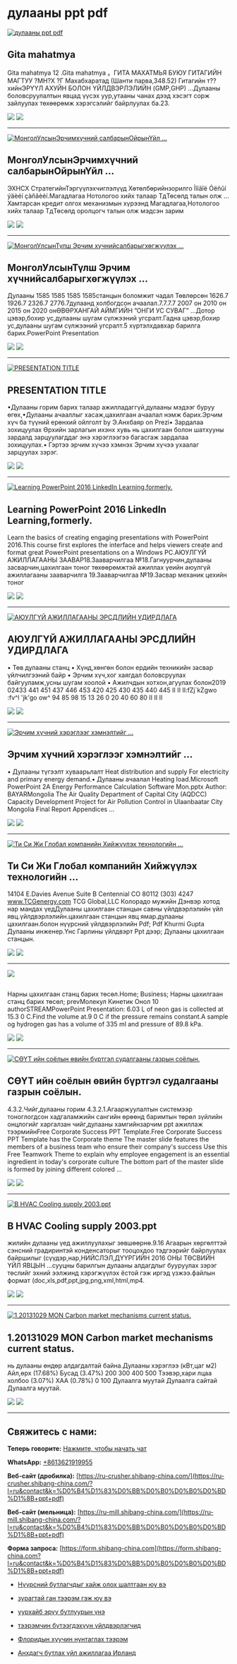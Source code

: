 # дулааны ppt pdf

<a href="https://swt.shibang-china.com/?l=ru&img&k=%D0%B4%D1%83%D0%BB%D0%B0%D0%B0%D0%BD%D1%8B+ppt+pdf" target="_blank">![дулааны ppt pdf](http://static.shibang-china.com/all-800x300/1232.jpg)</a>

## Gita mahatmya
Gita mahatmya 12 .Gita mahatmya 。ГИТА МАХАТМЬЯ БУЮУ ГИТАГИЙН МАГТУУ ?МН?Х ?Г Махабхаратад (Шанти парва,348.52) Гитагийн т??хийнЭРҮҮЛ АХУЙН БОЛОН ҮЙЛДВЭРЛЭЛИЙН (GМР,GНР) …Дулааны боловсруулалтын явцад үүсэх уур,утааны чанах дээд хэсэгт сорж зайлуулах төхөөрөмж хэрэгсэлийг байрлуулах ба.23.


<a href="https://whatsapp.shibangsoft.com/WhatsApp.php" target="_blank" title="WhatsApp">![](http://static.shibang-china.com/icon/whatsapp.png)</a> <a href="https://swt.shibang-china.com/?l=ru&icon&k=%D0%B4%D1%83%D0%BB%D0%B0%D0%B0%D0%BD%D1%8B+ppt+pdf" target="_blank">![](http://static.shibang-china.com/icon/chat-ru.png)</a>

---

<a href="https://swt.shibang-china.com/?l=ru&img&k=%D0%B4%D1%83%D0%BB%D0%B0%D0%B0%D0%BD%D1%8B+ppt+pdf" target="_blank">![МонголУлсынЭрчимхүчний салбарынОйрынҮйл …](http://static.shibang-china.com/all-800x300/255.jpg)</a>

## МонголУлсынЭрчимхүчний салбарынОйрынҮйл …
ЭХНСХ СтратегийнТэргүүлэхчиглэлүүд Хөтөлбөрийнзорилго &#204;&#238;&#237;&#227;&#238;&#235; &#211;&#235;&#241;&#251;&#237; &#253;&#228;&#232;&#233;&#237; &#231;&#224;&#241;&#227;&#232;&#233;&#237;.Магадлагаа Нотологоо хийх талаар ТдТөсөлд талын олж …Хамтарсан кредит олгох механизмын хүрээнд Магадлагаа,Нотологоо хийх талаар ТдТөсөлд оролцогч талын олж мэдсэн зарим


<a href="https://whatsapp.shibangsoft.com/WhatsApp.php" target="_blank" title="WhatsApp">![](http://static.shibang-china.com/icon/whatsapp.png)</a> <a href="https://swt.shibang-china.com/?l=ru&icon&k=%D0%B4%D1%83%D0%BB%D0%B0%D0%B0%D0%BD%D1%8B+ppt+pdf" target="_blank">![](http://static.shibang-china.com/icon/chat-ru.png)</a>

---

<a href="https://swt.shibang-china.com/?l=ru&img&k=%D0%B4%D1%83%D0%BB%D0%B0%D0%B0%D0%BD%D1%8B+ppt+pdf" target="_blank">![МонголУлсынТүлш Эрчим хүчнийсалбарыгхөгжүүлэх …](http://static.shibang-china.com/all-800x300/690.jpg)</a>

## МонголУлсынТүлш Эрчим хүчнийсалбарыгхөгжүүлэх …
Дулааны 1585 1585 1585 1585станцын боломжит чадал Төвлөрсөн 1626.7 1926.7 2326.7 2776.7дулаанд холбогдсон ачаалал.7.7.7.7 2007 он 2010 он 2015 он 2020 онӨВӨРХАНГАЙ АЙМГИЙН ”ОНГИ УС СУВАГ” …Дотор цэвэр,бохир ус,дулааны шугам сүлжээний угсралт.Гадна цэвэр,бохир ус,дулааны шугам сүлжээний угсралт.5 хүртэлхдавхар барилга барих.PowerPoint Presentation


<a href="https://whatsapp.shibangsoft.com/WhatsApp.php" target="_blank" title="WhatsApp">![](http://static.shibang-china.com/icon/whatsapp.png)</a> <a href="https://swt.shibang-china.com/?l=ru&icon&k=%D0%B4%D1%83%D0%BB%D0%B0%D0%B0%D0%BD%D1%8B+ppt+pdf" target="_blank">![](http://static.shibang-china.com/icon/chat-ru.png)</a>

---

<a href="https://swt.shibang-china.com/?l=ru&img&k=%D0%B4%D1%83%D0%BB%D0%B0%D0%B0%D0%BD%D1%8B+ppt+pdf" target="_blank">![PRESENTATION TITLE](http://static.shibang-china.com/all-800x300/1225.jpg)</a>

## PRESENTATION TITLE
•Дулааны горим барих талаар ажилладаггүй,дулааны мэдээг буруу өгөх,•Дулааны ачааллыг хасаж,цахилгаан ачаалал нэмж барих.Эрчим хүч ба түүний ерөнхий ойлголт by Э.Анхбаяр on Prezi• Зардалаа зохицуулах Өрхийн зарлагын ихэнх хувь нь цахилгаан болон шатхууны зардалд зарцуулагддаг энэ хэрэглээгээ багасгаж зардалаа зохицуулах.• Гэртээ эрчим хүчээ хэмнэх Эрчим хүчээ ухаалаг зарцуулах зэрэг.


<a href="https://whatsapp.shibangsoft.com/WhatsApp.php" target="_blank" title="WhatsApp">![](http://static.shibang-china.com/icon/whatsapp.png)</a> <a href="https://swt.shibang-china.com/?l=ru&icon&k=%D0%B4%D1%83%D0%BB%D0%B0%D0%B0%D0%BD%D1%8B+ppt+pdf" target="_blank">![](http://static.shibang-china.com/icon/chat-ru.png)</a>

---

<a href="https://swt.shibang-china.com/?l=ru&img&k=%D0%B4%D1%83%D0%BB%D0%B0%D0%B0%D0%BD%D1%8B+ppt+pdf" target="_blank">![Learning PowerPoint 2016 LinkedIn Learning,formerly.](http://static.shibang-china.com/all-800x300/1113.jpg)</a>

## Learning PowerPoint 2016 LinkedIn Learning,formerly.
Learn the basics of creating engaging presentations with PowerPoint 2016.This course first explores the interface and helps viewers create and format great PowerPoint presentations on a Windows PC.АЮУЛГҮЙ АЖИЛЛАГААНЫ ЗААВАР18.Зааварчилгаа №18.Гагнуурчин,дулааны засварчин,цахилгаан тоног төхөөрөмжтэй ажиллах үеийн аюулгүй ажиллагааны зааварчилга 19.Зааварчилгаа №19.Засвар механик цехийн тоног


<a href="https://whatsapp.shibangsoft.com/WhatsApp.php" target="_blank" title="WhatsApp">![](http://static.shibang-china.com/icon/whatsapp.png)</a> <a href="https://swt.shibang-china.com/?l=ru&icon&k=%D0%B4%D1%83%D0%BB%D0%B0%D0%B0%D0%BD%D1%8B+ppt+pdf" target="_blank">![](http://static.shibang-china.com/icon/chat-ru.png)</a>

---

<a href="https://swt.shibang-china.com/?l=ru&img&k=%D0%B4%D1%83%D0%BB%D0%B0%D0%B0%D0%BD%D1%8B+ppt+pdf" target="_blank">![АЮУЛГҮЙ АЖИЛЛАГААНЫ ЭРСДЛИЙН УДИРДЛАГА](http://static.shibang-china.com/all-800x300/1137.jpg)</a>

## АЮУЛГҮЙ АЖИЛЛАГААНЫ ЭРСДЛИЙН УДИРДЛАГА
• Төв дулааны станц • Хүнд,хөнгөн болон ердийн техникийн засвар үйлчилгээний байр • Эрчим хүч,хог хаягдал боловсруулах байгууламж,усны шугам хоолой • Ажилчдын хотхон,агуулах болон2019 02433 441 451 437 446 453 420 425 430 435 440 445 II II II:fZj`kZgwo :fv^l 'jk'go ow^ 94 85 98 15 13 26 0 20 40 60 80 II II II


<a href="https://whatsapp.shibangsoft.com/WhatsApp.php" target="_blank" title="WhatsApp">![](http://static.shibang-china.com/icon/whatsapp.png)</a> <a href="https://swt.shibang-china.com/?l=ru&icon&k=%D0%B4%D1%83%D0%BB%D0%B0%D0%B0%D0%BD%D1%8B+ppt+pdf" target="_blank">![](http://static.shibang-china.com/icon/chat-ru.png)</a>

---

<a href="https://swt.shibang-china.com/?l=ru&img&k=%D0%B4%D1%83%D0%BB%D0%B0%D0%B0%D0%BD%D1%8B+ppt+pdf" target="_blank">![Эрчим хүчний хэрэглээг хэмнэлтийг …](http://static.shibang-china.com/all-800x300/1052.jpg)</a>

## Эрчим хүчний хэрэглээг хэмнэлтийг …
• Дулааны түгээлт хуваарьлалт Heat distribution and supply For electricity and primary energy demand.• Дулааны ачаалал Heating load.Microsoft PowerPoint 2A Energy Performance Calculation Software Mon.pptx Author: BAYARMongolia The Air Quality Department of Capital City (AQDCC) Capacity Development Project for Air Pollution Control in Ulaanbaatar City Mongolia Final Report Appendices …


<a href="https://whatsapp.shibangsoft.com/WhatsApp.php" target="_blank" title="WhatsApp">![](http://static.shibang-china.com/icon/whatsapp.png)</a> <a href="https://swt.shibang-china.com/?l=ru&icon&k=%D0%B4%D1%83%D0%BB%D0%B0%D0%B0%D0%BD%D1%8B+ppt+pdf" target="_blank">![](http://static.shibang-china.com/icon/chat-ru.png)</a>

---

<a href="https://swt.shibang-china.com/?l=ru&img&k=%D0%B4%D1%83%D0%BB%D0%B0%D0%B0%D0%BD%D1%8B+ppt+pdf" target="_blank">![Ти Си Жи Глобал компанийн Хийжүүлэх технологийн …](http://static.shibang-china.com/all-800x300/573.jpg)</a>

## Ти Си Жи Глобал компанийн Хийжүүлэх технологийн …
14104 E.Davies Avenue Suite B Centennial CO 80112 (303) 4247 www.TCGenergy.com TCG Global,LLC Колорадо мужийн Дэнвэр хотод нар мандах үедДулааны цахилгаан станцын савны үйлдвэрлэлийн үйл явц.үйлдвэрлэлийн.цахилгаан станцын явц ямар.дулааны цахилгаан.болон нүүрсний үйлдвэрлэлийн Pdf; Pdf Khurmi Gupta Дулааны инженер.Үнс Гарлины үйлдвэрт Ppt дээр; Дулааны цахилгаан станцын.


<a href="https://whatsapp.shibangsoft.com/WhatsApp.php" target="_blank" title="WhatsApp">![](http://static.shibang-china.com/icon/whatsapp.png)</a> <a href="https://swt.shibang-china.com/?l=ru&icon&k=%D0%B4%D1%83%D0%BB%D0%B0%D0%B0%D0%BD%D1%8B+ppt+pdf" target="_blank">![](http://static.shibang-china.com/icon/chat-ru.png)</a>

---

<a href="https://swt.shibang-china.com/?l=ru&img&k=%D0%B4%D1%83%D0%BB%D0%B0%D0%B0%D0%BD%D1%8B+ppt+pdf" target="_blank">![](http://static.shibang-china.com/all-800x300/234.jpg)</a>

## 
Нарны цахилгаан станц барих төсөл.Home; Business; Нарны цахилгаан станц барих төсөл; prevМолекул Кинетик Онол 10 authorSTREAMPowerPoint Presentation: 6.03 L of neon gas is collected at 15.3 0 C.Find the volume at.9 0 C if the pressure remains constant.A sample og hydrogen gas has a volume of 335 ml and pressure of 89.8 kPa.


<a href="https://whatsapp.shibangsoft.com/WhatsApp.php" target="_blank" title="WhatsApp">![](http://static.shibang-china.com/icon/whatsapp.png)</a> <a href="https://swt.shibang-china.com/?l=ru&icon&k=%D0%B4%D1%83%D0%BB%D0%B0%D0%B0%D0%BD%D1%8B+ppt+pdf" target="_blank">![](http://static.shibang-china.com/icon/chat-ru.png)</a>

---

<a href="https://swt.shibang-china.com/?l=ru&img&k=%D0%B4%D1%83%D0%BB%D0%B0%D0%B0%D0%BD%D1%8B+ppt+pdf" target="_blank">![СӨҮТ ийн соёлын өвийн бүртгэл судалгааны газрын соёлын.](http://static.shibang-china.com/all-800x300/601.jpg)</a>

## СӨҮТ ийн соёлын өвийн бүртгэл судалгааны газрын соёлын.
4.3.2.Чийг,дулааны горим 4.3.2.1.Агааржуулалтын системээр тоноглогдсон хадгаламжийн сангийн өрөөнд баримтын төрөл зүйлийн онцлогийг харгалзан чийг,дулааны хамгийнзарчим ppt ажиллаж тээрмийнFree Corporate Success PPT Template.Free Corporate Success PPT Template has the Corporate theme The master slide features the members of a business team who ensure their company's success Use this Free Teamwork Theme to explain why employee engagement is an essential ingredient in today's corporate culture The bottom part of the master slide is formed by joining different colored …


<a href="https://whatsapp.shibangsoft.com/WhatsApp.php" target="_blank" title="WhatsApp">![](http://static.shibang-china.com/icon/whatsapp.png)</a> <a href="https://swt.shibang-china.com/?l=ru&icon&k=%D0%B4%D1%83%D0%BB%D0%B0%D0%B0%D0%BD%D1%8B+ppt+pdf" target="_blank">![](http://static.shibang-china.com/icon/chat-ru.png)</a>

---

<a href="https://swt.shibang-china.com/?l=ru&img&k=%D0%B4%D1%83%D0%BB%D0%B0%D0%B0%D0%BD%D1%8B+ppt+pdf" target="_blank">![B HVAC Cooling supply 2003.ppt](http://static.shibang-china.com/all-800x300/1411.jpg)</a>

## B HVAC Cooling supply 2003.ppt
жилийн дулааны үед ажиллуулахыг зөвшөөрнө.9.16 Агаарын хөргөлттэй сэнсний градиринтэй конденсаторыг тооцохдоо тэдгээрийг байрлуулах байршилыг (сүүдэр,нар,НИЙСЛЭЛ,ДҮҮРГИЙН 2016 ОНЫ ТӨСВИЙН ҮЙЛ ЯВЦЫН …сууцны барилгын дулааны алдагдлыг бууруулах зэрэг төслийг эхний ээлжинд хэрэгжүүлэх ёстой гэж иргэд үзжээ.файлын формат (doc,xls,pdf,ppt,jpg,png,xml,html,mp4.


<a href="https://whatsapp.shibangsoft.com/WhatsApp.php" target="_blank" title="WhatsApp">![](http://static.shibang-china.com/icon/whatsapp.png)</a> <a href="https://swt.shibang-china.com/?l=ru&icon&k=%D0%B4%D1%83%D0%BB%D0%B0%D0%B0%D0%BD%D1%8B+ppt+pdf" target="_blank">![](http://static.shibang-china.com/icon/chat-ru.png)</a>

---

<a href="https://swt.shibang-china.com/?l=ru&img&k=%D0%B4%D1%83%D0%BB%D0%B0%D0%B0%D0%BD%D1%8B+ppt+pdf" target="_blank">![1.20131029 MON Carbon market mechanisms current status.](http://static.shibang-china.com/all-800x300/682.jpg)</a>

## 1.20131029 MON Carbon market mechanisms current status.
нь дулааны өндөр алдагдалтай байна.Дулааны хэрэглээ (кВт,цаг м2) Айл,өрх (17.68%) Бусад (3.47%) 200 300 400 500 Тээвэр,хари лцаа холбоо (3.07%) ХАА (0.78%) 0 100 Дулаалга муутай Дулаалга сайтай Дулаалга муутай.

<a href="https://whatsapp.shibangsoft.com/WhatsApp.php" target="_blank" title="WhatsApp">![](http://static.shibang-china.com/icon/whatsapp.png)</a> <a href="https://swt.shibang-china.com/?l=ru&icon&k=%D0%B4%D1%83%D0%BB%D0%B0%D0%B0%D0%BD%D1%8B+ppt+pdf" target="_blank">![](http://static.shibang-china.com/icon/chat-ru.png)</a>

---
## Свяжитесь с нами:

**Теперь говорите:** [Нажмите, чтобы начать чат](https://swt.shibang-china.com?l=ru&contact&k=%D0%B4%D1%83%D0%BB%D0%B0%D0%B0%D0%BD%D1%8B+ppt+pdf)

**WhatsApp:**  [+8613621919955](https://whatsapp.shibangsoft.com/WhatsApp.php)

**Веб-сайт (дробилка):** [https://ru-crusher.shibang-china.com/](https://ru-crusher.shibang-china.com/?l=ru&contact&k=%D0%B4%D1%83%D0%BB%D0%B0%D0%B0%D0%BD%D1%8B+ppt+pdf)

**Веб-сайт (мельница):** [https://ru-mill.shibang-china.com/](https://ru-mill.shibang-china.com/?l=ru&contact&k=%D0%B4%D1%83%D0%BB%D0%B0%D0%B0%D0%BD%D1%8B+ppt+pdf)

**Форма запроса:** [https://form.shibang-china.com](https://form.shibang-china.com?l=ru&contact&k=%D0%B4%D1%83%D0%BB%D0%B0%D0%B0%D0%BD%D1%8B+ppt+pdf)

* [Нүүрсний бутлагчдыг хайж олох шалтгаан юу вэ](../129/%D0%9D%D2%AF%D2%AF%D1%80%D1%81%D0%BD%D0%B8%D0%B9%20%D0%B1%D1%83%D1%82%D0%BB%D0%B0%D0%B3%D1%87%D0%B4%D1%8B%D0%B3%20%D1%85%D0%B0%D0%B9%D0%B6%20%D0%BE%D0%BB%D0%BE%D1%85%20%D1%88%D0%B0%D0%BB%D1%82%D0%B3%D0%B0%D0%B0%D0%BD%20%D1%8E%D1%83%20%D0%B2%D1%8D.md)

* [зурагтай ган тээрэм гэж юу вэ](../128/%D0%B7%D1%83%D1%80%D0%B0%D0%B3%D1%82%D0%B0%D0%B9%20%D0%B3%D0%B0%D0%BD%20%D1%82%D1%8D%D1%8D%D1%80%D1%8D%D0%BC%20%D0%B3%D1%8D%D0%B6%20%D1%8E%D1%83%20%D0%B2%D1%8D.md)

* [уурхайб эрүү бутлуурын үнэ](../128/%D1%83%D1%83%D1%80%D1%85%D0%B0%D0%B9%D0%B1%20%D1%8D%D1%80%D2%AF%D2%AF%20%D0%B1%D1%83%D1%82%D0%BB%D1%83%D1%83%D1%80%D1%8B%D0%BD%20%D2%AF%D0%BD%D1%8D.md)

* [тээрэмчин бүтээгдэхүүн үйлдвэрлэгчид](../127/%D1%82%D1%8D%D1%8D%D1%80%D1%8D%D0%BC%D1%87%D0%B8%D0%BD%20%D0%B1%D2%AF%D1%82%D1%8D%D1%8D%D0%B3%D0%B4%D1%8D%D1%85%D2%AF%D2%AF%D0%BD%20%D2%AF%D0%B9%D0%BB%D0%B4%D0%B2%D1%8D%D1%80%D0%BB%D1%8D%D0%B3%D1%87%D0%B8%D0%B4.md)

* [Флоридын хуучин нунтаглах тээрэм](../129/%D0%A4%D0%BB%D0%BE%D1%80%D0%B8%D0%B4%D1%8B%D0%BD%20%D1%85%D1%83%D1%83%D1%87%D0%B8%D0%BD%20%D0%BD%D1%83%D0%BD%D1%82%D0%B0%D0%B3%D0%BB%D0%B0%D1%85%20%D1%82%D1%8D%D1%8D%D1%80%D1%8D%D0%BC.md)

* [Анхдагч бутлах үйл ажиллагаа Ирланд](../129/%D0%90%D0%BD%D1%85%D0%B4%D0%B0%D0%B3%D1%87%20%D0%B1%D1%83%D1%82%D0%BB%D0%B0%D1%85%20%D2%AF%D0%B9%D0%BB%20%D0%B0%D0%B6%D0%B8%D0%BB%D0%BB%D0%B0%D0%B3%D0%B0%D0%B0%20%D0%98%D1%80%D0%BB%D0%B0%D0%BD%D0%B4.md)